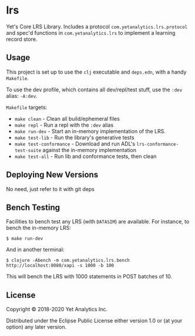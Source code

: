 # lrs

Yet's Core LRS Library. Includes a protocol `com.yetanalytics.lrs.protocol` and spec'd functions in `com.yetanalytics.lrs` to implement a learning record store.

## Usage

This project is set up to use the `clj` executable and `deps.edn`, with a handy `Makefile`.

To use the dev profile, which contains all dev/repl/test stuff, use the `:dev` alias: `-A:dev`.

`Makefile` targets:

* `make clean` - Clean all build/ephemeral files
* `make repl` - Run a repl with the `:dev` alias
* `make run-dev` - Start an in-memory implementation of the LRS.
* `make test-lib` - Run the library's generative tests
* `make test-conformance` - Download and run ADL's `lrs-conformance-test-suite` against the in-memory implementation
* `make test-all` - Run lib and conformance tests, then clean

## Deploying New Versions

No need, just refer to it with git deps

## Bench Testing

Facilities to bench test any LRS (with `DATASIM`) are available. For instance, to bench the in-memory LRS:

    $ make run-dev

And in another terminal:

    $ clojure -Abench -m com.yetanalytics.lrs.bench http://localhost:8080/xapi -s 1000 -b 100

This will bench the LRS with 1000 statements in POST batches of 10.

## License

Copyright © 2018-2020 Yet Analytics Inc.

Distributed under the Eclipse Public License either version 1.0 or (at
your option) any later version.
